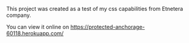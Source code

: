 This project was created as a test of my css capabilities from Etnetera company.

You can view it online on https://protected-anchorage-60118.herokuapp.com/
